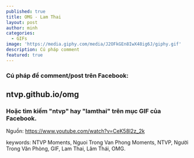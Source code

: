 ```yaml
---
published: true
title: OMG - Lam Thai
layout: post
author: minh
categories:
  - GIFs
image: 'https://media.giphy.com/media/J2OFkGEn8IwX48ig6J/giphy.gif'
description: Cú pháp comment
featured: true
---
```

### Cú pháp để comment/post trên Facebook: 
## ntvp.github.io/omg

### Hoặc tìm kiếm "ntvp" hay "lamthai" trên mục GIF của Facebook.

Nguồn: https://www.youtube.com/watch?v=CeK58l2z_2k


keywords: NTVP Moments, Nguoi Trong Van Phong Moments, NTVP, Người Trong Văn Phòng, GIF, Lam Thai, Lâm Thái, OMG.
